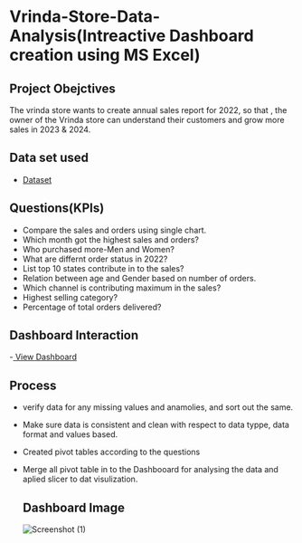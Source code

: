# Vrinda-Store-Data-Analysis(Intreactive Dashboard creation using MS Excel)
## Project Obejctives
The vrinda store wants to create annual sales report for 2022, so that , the owner of the Vrinda store can understand their customers and grow more sales in 2023 & 2024.
## Data set used
- <a href="https://github.com/Divya234op/Data-analysis-Dashboard/blob/main/Vrinda%20Store%20Data%20Analysis.xlsx">Dataset</a>

## Questions(KPIs)
- Compare the sales and orders using single chart.
- Which month got the highest sales and orders?
- Who purchased more-Men and Women?
- What are differnt order status in 2022?
- List top 10 states contribute in to the sales?
- Relation between age and Gender based on number of orders.
- Which channel is contributing maximum in the sales?
- Highest selling category?
- Percentage of total orders delivered?
## Dashboard Interaction
-<a href="https://github.com/Divya234op/Data-analysis-Dashboard/blob/main/Screenshot%20(1).png"> View Dashboard</a>

## Process
- verify data for any missing values and anamolies, and sort out the same.
- Make sure data is consistent and clean with respect to data typpe, data format and values based.
- Created pivot tables according to the questions
- Merge all pivot table in to the Dashbooard for analysing the data and aplied slicer to dat visulization.

  ## Dashboard Image
  ![Screenshot (1)](https://github.com/user-attachments/assets/0b51b2aa-3cb4-4c0d-8275-10e09ebb9fe2)

  
  
